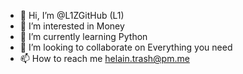 - 👋 Hi, I’m @L1ZGitHub (L1)
- 👀 I’m interested in Money
- 🌱 I’m currently learning Python
- 💞️ I’m looking to collaborate on Everything you need
- 📫 How to reach me helain.trash@pm.me

